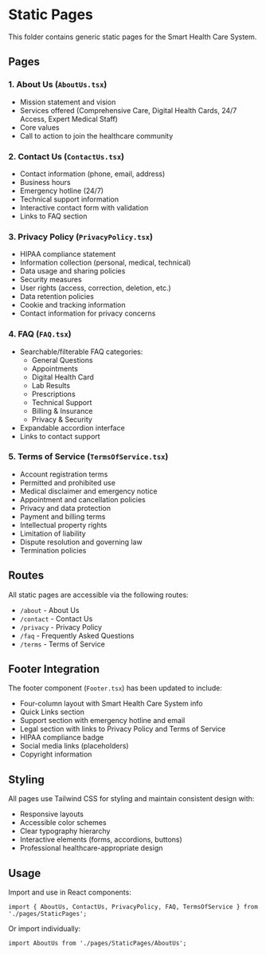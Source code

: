 # Static Pages

This folder contains generic static pages for the Smart Health Care System.

## Pages

### 1. About Us (`AboutUs.tsx`)
- Mission statement and vision
- Services offered (Comprehensive Care, Digital Health Cards, 24/7 Access, Expert Medical Staff)
- Core values
- Call to action to join the healthcare community

### 2. Contact Us (`ContactUs.tsx`)
- Contact information (phone, email, address)
- Business hours
- Emergency hotline (24/7)
- Technical support information
- Interactive contact form with validation
- Links to FAQ section

### 3. Privacy Policy (`PrivacyPolicy.tsx`)
- HIPAA compliance statement
- Information collection (personal, medical, technical)
- Data usage and sharing policies
- Security measures
- User rights (access, correction, deletion, etc.)
- Data retention policies
- Cookie and tracking information
- Contact information for privacy concerns

### 4. FAQ (`FAQ.tsx`)
- Searchable/filterable FAQ categories:
  - General Questions
  - Appointments
  - Digital Health Card
  - Lab Results
  - Prescriptions
  - Technical Support
  - Billing & Insurance
  - Privacy & Security
- Expandable accordion interface
- Links to contact support

### 5. Terms of Service (`TermsOfService.tsx`)
- Account registration terms
- Permitted and prohibited use
- Medical disclaimer and emergency notice
- Appointment and cancellation policies
- Privacy and data protection
- Payment and billing terms
- Intellectual property rights
- Limitation of liability
- Dispute resolution and governing law
- Termination policies

## Routes

All static pages are accessible via the following routes:
- `/about` - About Us
- `/contact` - Contact Us
- `/privacy` - Privacy Policy
- `/faq` - Frequently Asked Questions
- `/terms` - Terms of Service

## Footer Integration

The footer component (`Footer.tsx`) has been updated to include:
- Four-column layout with Smart Health Care System info
- Quick Links section
- Support section with emergency hotline and email
- Legal section with links to Privacy Policy and Terms of Service
- HIPAA compliance badge
- Social media links (placeholders)
- Copyright information

## Styling

All pages use Tailwind CSS for styling and maintain consistent design with:
- Responsive layouts
- Accessible color schemes
- Clear typography hierarchy
- Interactive elements (forms, accordions, buttons)
- Professional healthcare-appropriate design

## Usage

Import and use in React components:
```tsx
import { AboutUs, ContactUs, PrivacyPolicy, FAQ, TermsOfService } from './pages/StaticPages';
```

Or import individually:
```tsx
import AboutUs from './pages/StaticPages/AboutUs';
```
